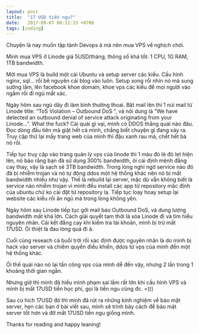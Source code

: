 ```yaml
---
layout: post
title:  "17 USD tiền ngu?"
date:   2017-09-07 00:11:33 +0700
tags: [coding]
---
```


Chuyện là nay muốn tập tành Devops á mà nên mua VPS về nghịch chơi.

Mình mua VPS ở Linode giá 5USD/tháng, thông số khá tốt: 1 CPU, 1G RAM, 1TB bandwidth.

Mới mua VPS là build một cái Ubuntu và setup server các kiểu. Cấu hình nginx, sql… rồi bê nguyên cái blog vào luôn. Setup xong rồi nhìn nó mà sung sướng lắm, lên facebook khoe domain, khoe vps các kiểu để mọi người vào ngắm rồi đi ngủ mất xác.

Ngày hôm sau ngủ dây đi làm bình thường thoai. Bật mail lên thì 1 nùi mail từ Linode title: “ToS Violation – Outbound DoS “, và nôi dung là “We have detected an outbound denial of service attack originating from your Linode…”. What the fuck? Cái quái gì vại, mình có DDOS thằng quái nào đâu. Đọc dòng đầu tiên mà giật hết cả mình, chẳng biết chuyện gì đang xảy ra. Truy cập thử lại mấy trang web của mình thì đậu xanh rau má, chết hết bà nó rồi.

Tiếp tục truy cập vào trang quản lý vps của linode thì 1 màu đỏ lè đỏ lẹt hiện lên, nó bảo rằng bạn đã sử dụng 300% bandwidth, ôi cái định mệnh đắng cay thay, vậy là sạch sẽ 3TB bandwidth. Trong lòng nghi ngờ service nào đó đã bị nhiễm trojan và nó tự động ddos một hệ thống khác nên nó bị mất bandwidth nhiều như vậy. Thế là rebuild lại server, mặc dù vẫn không biết là service nào nhiễm trojan vì mình đều install các app từ  repository mặc định của ubuntu chứ ko cài đặt từ repository lạ. Tiếp tục loay hoay setup lại website các kiểu rồi ăn ngủ mà trong lòng không yên.

Ngày hôm sau Linode tiếp tục gởi mail báo Outbound DoS, và dung lượng bandwidth mất khá lớn. Cách giải quyết tạm thời là xóa Linode đi và tìm hiểu nguyên nhân. Cái kết đắng cay khi kiểm tra tài khoản, mình bị trừ mất 17USD. Ôi thiệt là đau lòng quá đi à.

Cuối cùng reseach cả buổi trời rồi xác định được nguyên nhân là do minh bị hack vào server và chiếm quyền điều khiển, ddos từ vps của mình đến một hệ thống khác.

Ôi thế quái nào nó lại tấn công vps của mình dễ đến vậy, nhưng 2 lần trong 1 khoảng thời gian ngắn.

Nhưng giờ thì mình đã hiểu mình phạm sai lầm rất lớn khi cấu hình VPS và mình bị mất 17USD tiền học phí, gọi là tiền ngu cũng đc. =)))

Sau cú hích 17USD đó thì mình đã rút ra những kinh nghiệm về bảo mật server, hẹn các bạn ở bài viết sau, mình sẽ trình bày cách để bảo mật server tốt hơn và đỡ mất 17USD tiền ngu giống mình.

Thanks for reading and happy leaning!
